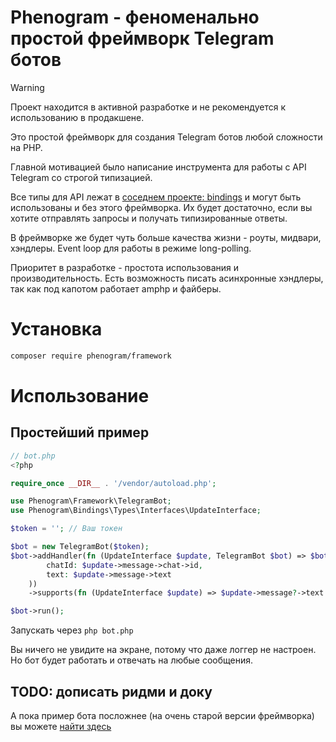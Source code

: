 # Phenogram - феноменально простой фреймворк Telegram ботов

> [!WARNING]  
> Проект находится в активной разработке и не рекомендуется к использованию в продакшене.

Это простой фреймворк для создания Telegram ботов любой сложности на PHP.

Главной мотивацией было написание инструмента для работы с API Telegram со строгой типизацией.

Все типы для API лежат в [соседнем проекте: bindings](https://github.com/phenogram/bindings) и 
могут быть использованы и без этого фреймворка. Их будет достаточно, если вы хотите отправлять запросы
и получать типизированные ответы.

В фреймворке же будет чуть больше качества жизни - роуты, мидвари, хэндлеры. Event loop для работы
в режиме long-polling.

Приоритет в разработке - простота использования и производительность.
Есть возможность писать асинхронные хэндлеры, так как под капотом работает amphp и файберы.

# Установка
```bash
composer require phenogram/framework
```

# Использование
## Простейший пример
```php
// bot.php
<?php

require_once __DIR__ . '/vendor/autoload.php';

use Phenogram\Framework\TelegramBot;
use Phenogram\Bindings\Types\Interfaces\UpdateInterface;

$token = ''; // Ваш токен

$bot = new TelegramBot($token);
$bot->addHandler(fn (UpdateInterface $update, TelegramBot $bot) => $bot->api->sendMessage(
        chatId: $update->message->chat->id,
        text: $update->message->text
    ))
    ->supports(fn (UpdateInterface $update) => $update->message?->text !== null);

$bot->run();
```

Запускать через `php bot.php`

Вы ничего не увидите на экране, потому что даже логгер не настроен.
Но бот будет работать и отвечать на любые сообщения.

## TODO: дописать ридми и доку

А пока пример бота посложнее (на очень старой версии фреймворка) вы можете [найти здесь](https://github.com/shanginn/abdul-salesman-php)